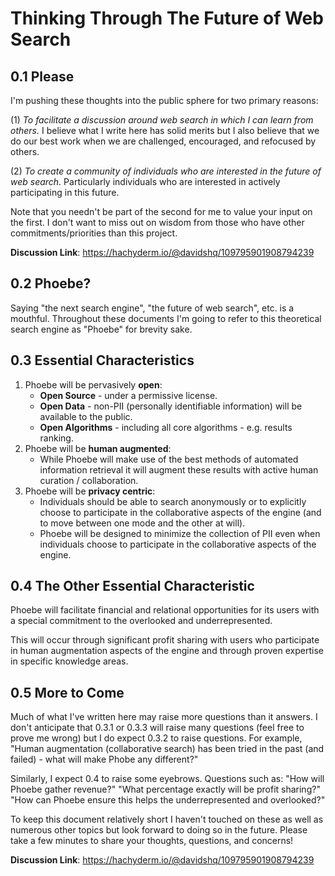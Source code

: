 # Thinking Through The Future of Web Search

## 0.1 Please
I'm pushing these thoughts into the public sphere for two primary reasons:

(1) *To facilitate a discussion around web search in which I can learn from others.* I believe what I write here has solid merits but I also believe that we do our best work when we are challenged, encouraged, and refocused by others.

(2) *To create a community of individuals who are interested in the future of web search.* Particularly individuals who are interested in actively participating in this future.

Note that you needn't be part of the second for me to value your input on the first. I don't want to miss out on wisdom from those who have other commitments/priorities than this project.

**Discussion Link**: https://hachyderm.io/@davidshq/109795901908794239

## 0.2 Phoebe?
Saying "the next search engine", "the future of web search", etc. is a mouthful. Throughout these documents I'm going to refer to this theoretical search engine as "Phoebe" for brevity sake.

## 0.3 Essential Characteristics
1. Phoebe will be pervasively **open**:
    - **Open Source** - under a permissive license.
    - **Open Data** - non-PII (personally identifiable information) will be available to the public.
    - **Open Algorithms** - including all core algorithms - e.g. results ranking.
2. Phoebe will be **human augmented**:
    - While Phoebe will make use of the best methods of automated information retrieval it will augment these results with active human curation / collaboration.
3. Phoebe will be **privacy centric**:
    - Individuals should be able to search anonymously or to explicitly choose to participate in the collaborative aspects of the engine (and to move between one mode and the other at will).
    - Phoebe will be designed to minimize the collection of PII even when individuals choose to participate in the collaborative aspects of the engine.

## 0.4 The Other Essential Characteristic
Phoebe will facilitate financial and relational opportunities for its users with a special commitment to the overlooked and underrepresented.

This will occur through significant profit sharing with users who participate in human augmentation aspects of the engine and through proven expertise in specific knowledge areas.

## 0.5 More to Come
Much of what I've written here may raise more questions than it answers. I don't anticipate that 0.3.1 or 0.3.3 will raise many questions (feel free to prove me wrong) but I do expect 0.3.2 to raise questions. For example, "Human augmentation (collaborative search) has been tried in the past (and failed) - what will make Phobe any different?"

Similarly, I expect 0.4 to raise some eyebrows. Questions such as: "How will Phoebe gather revenue?" "What percentage exactly will be profit sharing?" "How can Phoebe ensure this helps the underrepresented and overlooked?"

To keep this document relatively short I haven't touched on these as well as numerous other topics but look forward to doing so in the future. Please take a few minutes to share your thoughts, questions, and concerns!

**Discussion Link**: https://hachyderm.io/@davidshq/109795901908794239